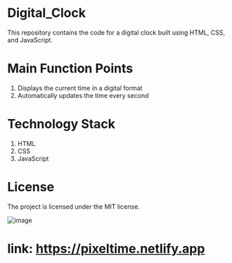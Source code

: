 # Digital_Clock
This repository contains the code for a digital clock built using HTML, CSS, and JavaScript.

# Main Function Points

1. Displays the current time in a digital format
2. Automatically updates the time every second

# Technology Stack
1. HTML
2. CSS
3. JavaScript

# License
The project is licensed under the MIT license.

![image](https://github.com/user-attachments/assets/b5c08649-46ad-45fb-a748-17d7512fa007)

# link: https://pixeltime.netlify.app
